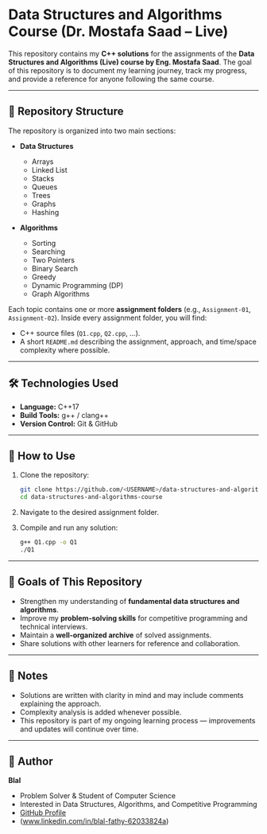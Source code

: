 # Data Structures and Algorithms Course (Dr. Mostafa Saad – Live)

This repository contains my **C++ solutions** for the assignments of the **Data Structures and Algorithms (Live) course by Eng. Mostafa Saad**.
The goal of this repository is to document my learning journey, track my progress, and provide a reference for anyone following the same course.

---

## 📂 Repository Structure

The repository is organized into two main sections:

* **Data Structures**

  * Arrays
  * Linked List
  * Stacks
  * Queues
  * Trees
  * Graphs
  * Hashing

* **Algorithms**

  * Sorting
  * Searching
  * Two Pointers
  * Binary Search
  * Greedy
  * Dynamic Programming (DP)
  * Graph Algorithms

Each topic contains one or more **assignment folders** (e.g., `Assignment-01`, `Assignment-02`).
Inside every assignment folder, you will find:

* C++ source files (`Q1.cpp`, `Q2.cpp`, …).
* A short `README.md` describing the assignment, approach, and time/space complexity where possible.

---

## 🛠️ Technologies Used

* **Language:** C++17
* **Build Tools:** g++ / clang++
* **Version Control:** Git & GitHub

---

## 🚀 How to Use

1. Clone the repository:

   ```bash
   git clone https://github.com/<USERNAME>/data-structures-and-algorithms-course.git
   cd data-structures-and-algorithms-course
   ```
2. Navigate to the desired assignment folder.
3. Compile and run any solution:

   ```bash
   g++ Q1.cpp -o Q1
   ./Q1
   ```

---

## 🎯 Goals of This Repository

* Strengthen my understanding of **fundamental data structures and algorithms**.
* Improve my **problem-solving skills** for competitive programming and technical interviews.
* Maintain a **well-organized archive** of solved assignments.
* Share solutions with other learners for reference and collaboration.

---

## 📌 Notes

* Solutions are written with clarity in mind and may include comments explaining the approach.
* Complexity analysis is added whenever possible.
* This repository is part of my ongoing learning process — improvements and updates will continue over time.

---

## 👤 Author

**Blal**

* Problem Solver & Student of Computer Science
* Interested in Data Structures, Algorithms, and Competitive Programming
* [GitHub Profile](https://github.com/blal211)
* (www.linkedin.com/in/blal-fathy-62033824a)

